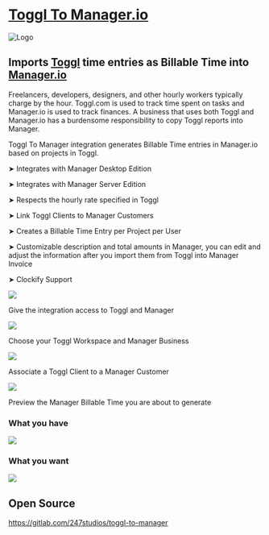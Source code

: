 # [Toggl To Manager.io](https://toggltomanager.com)

![Logo](https://d33wubrfki0l68.cloudfront.net/375d60ee5eed9f6234b1ebb9fc8d117962ccac0d/6bdc7/assets/logo128.png)


## Imports [Toggl](https://toggl.com) time entries as Billable Time into [Manager.io](https://www.manager.io)


Freelancers, developers, designers, and other hourly workers typically charge by the hour. Toggl.com is used to track time spent on tasks and Manager.io is used to track finances. A business that uses both Toggl and Manager.io has a burdensome responsibility to copy Toggl reports into Manager.


Toggl To Manager integration generates Billable Time entries in Manager.io based on projects in Toggl.

➤ Integrates with Manager Desktop Edition

➤ Integrates with Manager Server Edition

➤ Respects the hourly rate specified in Toggl

➤ Link Toggl Clients to Manager Customers

➤ Creates a Billable Time Entry per Project per User

➤ Customizable description and total amounts in Manager, you can edit and adjust the information after you import them from Toggl into Manager Invoice

➤ Clockify Support

![](https://www.toggltomanager.com/assets/slide0.png)

Give the integration access to Toggl and Manager


![](https://www.toggltomanager.com/assets/slide1.png)

Choose your Toggl Workspace and Manager Business


![](https://www.toggltomanager.com/assets/slide2.png)

Associate a Toggl Client to a Manager Customer


![](https://www.toggltomanager.com/assets/slide3.png)

Preview the Manager Billable Time you are about to generate


### What you have

![](https://www.toggltomanager.com/assets/toggl-report.png)

### What you want

![](https://www.toggltomanager.com/assets/manager-billable-time.png)

## Open Source

https://gitlab.com/247studios/toggl-to-manager
